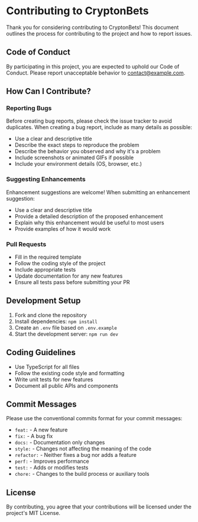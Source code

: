 # Contributing to CryptonBets

Thank you for considering contributing to CryptonBets! This document outlines the process for contributing to the project and how to report issues.

## Code of Conduct

By participating in this project, you are expected to uphold our Code of Conduct. Please report unacceptable behavior to [contact@example.com](mailto:contact@example.com).

## How Can I Contribute?

### Reporting Bugs

Before creating bug reports, please check the issue tracker to avoid duplicates. When creating a bug report, include as many details as possible:

- Use a clear and descriptive title
- Describe the exact steps to reproduce the problem
- Describe the behavior you observed and why it's a problem
- Include screenshots or animated GIFs if possible
- Include your environment details (OS, browser, etc.)

### Suggesting Enhancements

Enhancement suggestions are welcome! When submitting an enhancement suggestion:

- Use a clear and descriptive title
- Provide a detailed description of the proposed enhancement
- Explain why this enhancement would be useful to most users
- Provide examples of how it would work

### Pull Requests

- Fill in the required template
- Follow the coding style of the project
- Include appropriate tests
- Update documentation for any new features
- Ensure all tests pass before submitting your PR

## Development Setup

1. Fork and clone the repository
2. Install dependencies: `npm install`
3. Create an `.env` file based on `.env.example`
4. Start the development server: `npm run dev`

## Coding Guidelines

- Use TypeScript for all files
- Follow the existing code style and formatting
- Write unit tests for new features
- Document all public APIs and components

## Commit Messages

Please use the conventional commits format for your commit messages:

- `feat:` - A new feature
- `fix:` - A bug fix
- `docs:` - Documentation only changes
- `style:` - Changes not affecting the meaning of the code
- `refactor:` - Neither fixes a bug nor adds a feature
- `perf:` - Improves performance
- `test:` - Adds or modifies tests
- `chore:` - Changes to the build process or auxiliary tools

## License

By contributing, you agree that your contributions will be licensed under the project's MIT License.
